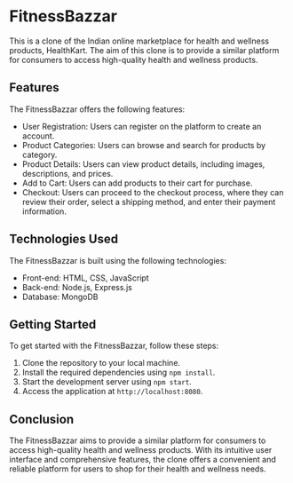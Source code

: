 # FitnessBazzar

This is a clone of the Indian online marketplace for health and wellness products, HealthKart. The aim of this clone is to provide a similar platform for consumers to access high-quality health and wellness products.

## Features

The FitnessBazzar offers the following features:

- User Registration: Users can register on the platform to create an account.
- Product Categories: Users can browse and search for products by category.
- Product Details: Users can view product details, including images, descriptions, and prices.
- Add to Cart: Users can add products to their cart for purchase.
- Checkout: Users can proceed to the checkout process, where they can review their order, select a shipping method, and enter their payment information.

## Technologies Used

The FitnessBazzar is built using the following technologies:

- Front-end: HTML, CSS, JavaScript
- Back-end: Node.js, Express.js 
- Database: MongoDB 

## Getting Started

To get started with the FitnessBazzar, follow these steps:

1. Clone the repository to your local machine.
2. Install the required dependencies using `npm install`.
3. Start the development server using `npm start`.
4. Access the application at `http://localhost:8080`.

## Conclusion

The FitnessBazzar aims to provide a similar platform for consumers to access high-quality health and wellness products. With its intuitive user interface and comprehensive features, the clone offers a convenient and reliable platform for users to shop for their health and wellness needs.
